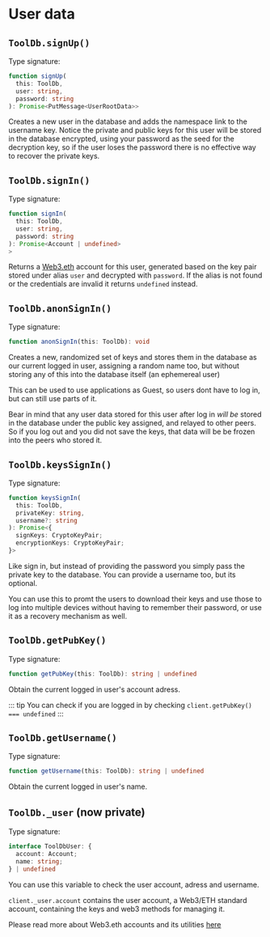 # User data

## `ToolDb.signUp()`

Type signature:

```ts
function signUp(
  this: ToolDb,
  user: string,
  password: string
): Promise<PutMessage<UserRootData>>
```

Creates a new user in the database and adds the namespace link to the username key. Notice the private and public keys for this user will be stored in the database encrypted, using your password as the seed for the decryption key, so if the user loses the password there is no effective way to recover the private keys.


## `ToolDb.signIn()`

Type signature:

```ts
function signIn(
  this: ToolDb,
  user: string,
  password: string
): Promise<Account | undefined>
> 
```

Returns a [Web3.eth](https://web3js.readthedocs.io/en/v1.2.11/web3-eth-accounts.html) account for this user, generated based on the key pair stored under alias `user` and decrypted with `password`. If the alias is not found or the credentials are invalid it returns `undefined` instead.

## `ToolDb.anonSignIn()`

Type signature:

```ts
function anonSignIn(this: ToolDb): void
```

Creates a new, randomized set of keys and stores them in the database as our current logged in user, assigning a random name too, but without storing any of this into the database itself (an ephemereal user)

This can be used to use applications as Guest, so users dont have to log in, but can still use parts of it.

Bear in mind that any user data stored for this user after log in *will be* stored in the database under the public key assigned, and relayed to other peers. So if you log out and you did not save the keys, that data will be be frozen into the peers who stored it.

## `ToolDb.keysSignIn()`

Type signature:

```ts
function keysSignIn(
  this: ToolDb,
  privateKey: string,
  username?: string
): Promise<{
  signKeys: CryptoKeyPair;
  encryptionKeys: CryptoKeyPair;
}>
```

Like sign in, but instead of providing the password you simply pass the private key to the database. You can provide a username too, but its optional.

You can use this to promt the users to download their keys and use those to log into multiple devices without having to remember their password, or use it as a recovery mechanism as well.


## `ToolDb.getPubKey()`

Type signature:

```ts
function getPubKey(this: ToolDb): string | undefined
```

Obtain the current logged in user's account adress.

::: tip
You can check if you are logged in by checking `client.getPubKey() === undefined`
:::

## `ToolDb.getUsername()`

Type signature:

```ts
function getUsername(this: ToolDb): string | undefined
```

Obtain the current logged in user's name.


## `ToolDb._user` (now private)

Type signature:

```ts
interface ToolDbUser: {
  account: Account;
  name: string;
} | undefined
```

You can use this variable to check the user account, adress and username.

`client._user.account` contains the user account, a Web3/ETH standard account, containing the keys and web3 methods for managing it.

Please read more about Web3.eth accounts and its utilities [here](https://web3js.readthedocs.io/en/v1.2.11/web3-eth-accounts.html)

